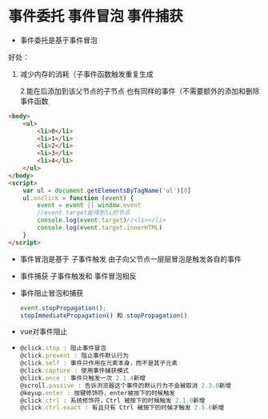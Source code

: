 # 事件委托 事件冒泡 事件捕获

- 事件委托是基于事件冒泡

好处：

1. 减少内存的消耗（子事件函数触发重复生成 


   2.能在后添加到该父节点的子节点 也有同样的事件（不需要额外的添加和删除事件函数

```html
<body>
    <ul>
        <li>0</li>
        <li>1</li>
        <li>2</li>
        <li>3</li>
        <li>4</li>
    </ul>
</body>
<script>
    var ul = document.getElementsByTagName('ul')[0]
    ul.onclick = function (event) {  
        event = event || window.event
        //event.target能得到li的节点
        console.log(event.target)//<li></li>
        console.log(event.target.innerHTML)
    }
</script>
```

- 事件冒泡是基于 子事件触发 由子向父节点一层层冒泡是触发各自的事件

- 事件捕获 子事件触发和 事件冒泡相反 

- 事件阻止冒泡和捕获

  ```javascript
  event.stopPropagation(); 
  stopImmediatePropagation() 和 stopPropagation()
  ```

- vue对事件阻止

- ```js
  @click.stop : 阻止事件冒泡
  @click.prevent : 阻止事件默认行为
  @click.self : 事件只作用在元素本身，而不是其子元素
  @click.capture : 使用事件捕获模式
  @click.once : 事件只触发一次 2.1.4新增
  @scroll.passive : 告诉浏览器这个事件的默认行为不会被取消 2.3.0新增
  @keyup.enter : 按键修饰符，enter被按下的时候触发
  @click.ctrl : 系统修饰符，Ctrl 被按下的时候触发 2.1.0新增
  @click.ctrl.exact : 有且只有 Ctrl 被按下的时候才触发 2.5.0新增
  ```

